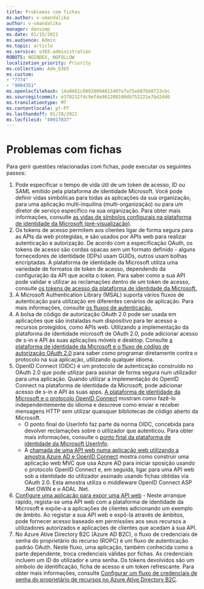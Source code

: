 ```yaml
---
title: Problemas com fichas
ms.author: v-smandalika
author: v-smandalika
manager: dansimp
ms.date: 01/15/2021
ms.audience: Admin
ms.topic: article
ms.service: o365-administration
ROBOTS: NOINDEX, NOFOLLOW
localization_priority: Priority
ms.collection: Adm_O365
ms.custom:
- "7774"
- "9004351"
ms.openlocfilehash: 14a9681c08920094813497e7a75eb87bb0733cbc
ms.sourcegitcommit: e378232f4c9ef4e962208100db752221e7bd2dd6
ms.translationtype: MT
ms.contentlocale: pt-PT
ms.lasthandoff: 01/20/2021
ms.locfileid: "49917037"
---
```

# <a name="issues-with-tokens"></a>Problemas com fichas

Para gerir questões relacionadas com fichas, pode executar os seguintes passos:

1. Pode especificar o tempo de vida útil de um token de acesso, ID ou SAML emitido pela plataforma de identidade Microsoft. Você pode definir vidas simbólicas para todas as aplicações da sua organização, para uma aplicação multi-inquilina (multi-organização) ou para um diretor de serviço específico na sua organização. Para obter mais informações, consulte [as vidas de símbolos configurais na plataforma de identidade da Microsoft (pré-visualização)](https://docs.microsoft.com/azure/active-directory/develop/active-directory-configurable-token-lifetimes).
2. Os tokens de acesso permitem aos clientes ligar de forma segura para as APIs da web protegidas, e são usados por APIs web para realizar autenticação e autorização. De acordo com a especificação OAuth, os tokens de acesso são cordas opacas sem um formato definido - alguns fornecedores de identidade (IDPs) usam GUIDs, outros usam bolhas encriptadas. A plataforma de identidade da Microsoft utiliza uma variedade de formatos de token de acesso, dependendo da configuração da API que aceita o token. Para saber como a sua API pode validar e utilizar as reclamações dentro de um token de acesso, consulte [os tokens de acesso da plataforma de identidade da Microsoft.](https://docs.microsoft.com/azure/active-directory/develop/userinfo#calling-the-userinfo-endpoint)
3. A Microsoft Authentication Library (MSAL) suporta vários fluxos de autenticação para utilização em diferentes cenários de aplicação. Para mais informações, consulte [os fluxos de autenticação.](https://docs.microsoft.com/azure/active-directory/develop/msal-authentication-flows#how-each-flow-emits-tokens-and-codes)
4. A bolsa de código de autorização OAuth 2.0 pode ser usada em aplicações que são instaladas num dispositivo para ter acesso a recursos protegidos, como APIs web. Utilizando a implementação da plataforma de identidade microsoft de OAuth 2.0, pode adicionar acesso de s-in e API às suas aplicações móveis e desktop. Consulte [a plataforma de identidade da Microsoft e o fluxo de código de autorização OAuth 2.0](https://docs.microsoft.com/azure/active-directory/develop/v2-oauth2-auth-code-flow#refresh-the-access-token) para saber como programar diretamente contra o protocolo na sua aplicação, utilizando qualquer idioma.
5. OpenID Connect (OIDC) é um protocolo de autenticação construído no OAuth 2.0 que pode utilizar para assinar de forma segura num utilizador para uma aplicação. Quando utilizar a implementação do OpenID Connect na plataforma de identidade da Microsoft, pode adicionar acesso de s-in e API às suas apps. [A plataforma de identidade da Microsoft e o protocolo OpenID Connect](https://docs.microsoft.com/azure/active-directory/develop/v2-protocols-oidc#send-the-sign-in-request) mostram como fazê-lo independentemente do idioma e descreve como enviar e receber mensagens HTTP sem utilizar quaisquer bibliotecas de código aberto da Microsoft.
    - O ponto final do UserInfo faz parte da norma OIDC, concebida para devolver reclamações sobre o utilizador que autenticou. Para obter mais informações, consulte o [ponto final da plataforma de identidade da Microsoft UserInfo](https://docs.microsoft.com/azure/active-directory/develop/userinfo#consider-use-an-id-token-instead).
    - A [chamada de uma API web numa aplicação web utilizando a amostra Azure AD e OpenID Connect](https://docs.microsoft.com/samples/azure-samples/active-directory-dotnet-webapp-webapi-openidconnect/active-directory-dotnet-webapp-webapi-openidconnect/) mostra como construir uma aplicação web MVC que usa Azure AD para iniciar sposição usando o protocolo OpenID Connect e, em seguida, ligar para uma API web sob a identidade do utilizador assinado usando fichas obtidas via OAuth 2.0. Esta amostra utiliza o middleware OpenID Connect ASP .Net OWIN e o ADAL .Net.
6. [Configure uma aplicação para expor uma API web](https://docs.microsoft.com/azure/active-directory/develop/quickstart-configure-app-expose-web-apis) - Neste arranque rápido, regista-se uma API web com a plataforma de identidade da Microsoft e expõe-a a aplicações de clientes adicionando um exemplo de âmbito. Ao registar a sua API web e expô-la através de âmbitos, pode fornecer acesso baseado em permissões aos seus recursos a utilizadores autorizados e aplicações de clientes que acedam à sua API.
7. No Azure Ative Directory B2C (Azure AD B2C), o fluxo de credenciais de senha do proprietário do recurso (ROPC) é um fluxo de autenticação padrão OAuth. Neste fluxo, uma aplicação, também conhecida como a parte dependente, troca credenciais válidas por fichas. As credenciais incluem um ID do utilizador e uma senha. Os tokens devolvidos são um símbolo de identificação, ficha de acesso e um token refrescante. Para obter mais informações, consulte [Configurar um fluxo de credenciais de senha do proprietário de recursos no Azure Ative Directory B2C](https://docs.microsoft.com/azure/active-directory-b2c/add-ropc-policy?tabs=app-reg-ga&pivots=b2c-user-flow). 

